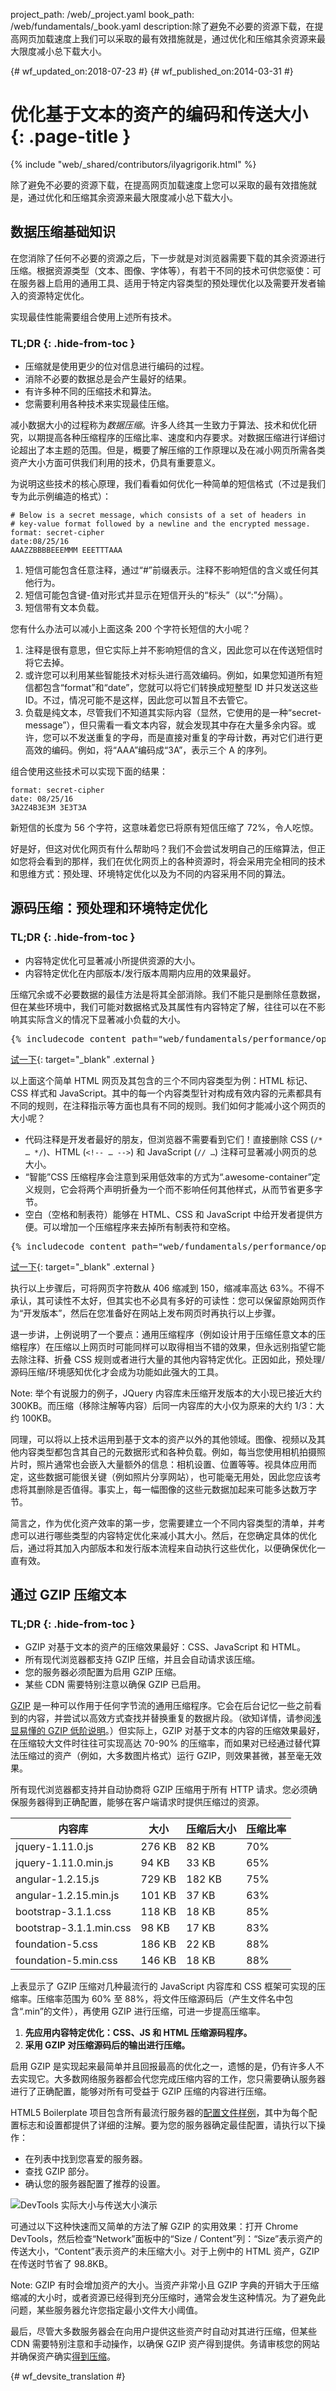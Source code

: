 project_path: /web/_project.yaml
book_path: /web/fundamentals/_book.yaml
description:除了避免不必要的资源下载，在提高网页加载速度上我们可以采取的最有效措施就是，通过优化和压缩其余资源来最大限度减小总下载大小。

{# wf_updated_on:2018-07-23 #}
{# wf_published_on:2014-03-31 #}

# 优化基于文本的资产的编码和传送大小 {: .page-title }

{% include "web/_shared/contributors/ilyagrigorik.html" %}

除了避免不必要的资源下载，在提高网页加载速度上您可以采取的最有效措施就是，通过优化和压缩其余资源来最大限度减小总下载大小。


## 数据压缩基础知识

在您消除了任何不必要的资源之后，下一步就是对浏览器需要下载的其余资源进行压缩。根据资源类型（文本、图像、字体等），有若干不同的技术可供您驱使：可在服务器上启用的通用工具、适用于特定内容类型的预处理优化以及需要开发者输入的资源特定优化。

实现最佳性能需要组合使用上述所有技术。

### TL;DR {: .hide-from-toc }
* 压缩就是使用更少的位对信息进行编码的过程。
* 消除不必要的数据总是会产生最好的结果。
* 有许多种不同的压缩技术和算法。
* 您需要利用各种技术来实现最佳压缩。


减小数据大小的过程称为*数据压缩*。许多人终其一生致力于算法、技术和优化研究，以期提高各种压缩程序的压缩比率、速度和内存要求。对数据压缩进行详细讨论超出了本主题的范围。但是，概要了解压缩的工作原理以及在减小网页所需各类资产大小方面可供我们利用的技术，仍具有重要意义。

为说明这些技术的核心原理，我们看看如何优化一种简单的短信格式（不过是我们专为此示例编造的格式）：

    # Below is a secret message, which consists of a set of headers in
    # key-value format followed by a newline and the encrypted message.
    format: secret-cipher
    date:08/25/16
    AAAZZBBBBEEEMMM EEETTTAAA

1. 短信可能包含任意注释，通过“#”前缀表示。注释不影响短信的含义或任何其他行为。
2. 短信可能包含键-值对形式并显示在短信开头的“标头”（以“:”分隔）。
3. 短信带有文本负载。

您有什么办法可以减小上面这条 200 个字符长短信的大小呢？

1. 注释是很有意思，但它实际上并不影响短信的含义，因此您可以在传送短信时将它去掉。
2. 或许您可以利用某些智能技术对标头进行高效编码。例如，如果您知道所有短信都包含“format”和“date”，您就可以将它们转换成短整型 ID 并只发送这些 ID。不过，情况可能不是这样，因此您可以暂且不去管它。
3. 负载是纯文本，尽管我们不知道其实际内容（显然，它使用的是一种“secret-message”），但只需看一看文本内容，就会发现其中存在大量多余内容。或许，您可以不发送重复的字母，而是直接对重复的字母计数，再对它们进行更高效的编码。例如，将“AAA”编码成“3A”，表示三个 A 的序列。


组合使用这些技术可以实现下面的结果：

    format: secret-cipher
    date: 08/25/16
    3A2Z4B3E3M 3E3T3A

新短信的长度为 56 个字符，这意味着您已将原有短信压缩了 72%，令人吃惊。

好是好，但这对优化网页有什么帮助吗？我们不会尝试发明自己的压缩算法，但正如您将会看到的那样，我们在优化网页上的各种资源时，将会采用完全相同的技术和思维方式：预处理、环境特定优化以及为不同的内容采用不同的算法。


## 源码压缩：预处理和环境特定优化

### TL;DR {: .hide-from-toc }
- 内容特定优化可显著减小所提供资源的大小。
- 内容特定优化在内部版本/发行版本周期内应用的效果最好。


压缩冗余或不必要数据的最佳方法是将其全部消除。我们不能只是删除任意数据，但在某些环境中，我们可能对数据格式及其属性有内容特定了解，往往可以在不影响其实际含义的情况下显著减小负载的大小。

<pre class="prettyprint">
{% includecode content_path="web/fundamentals/performance/optimizing-content-efficiency/_code/minify.html" region_tag="full" adjust_indentation="auto" %}
</pre>

[试一下](https://googlesamples.github.io/web-fundamentals/fundamentals/performance/optimizing-content-efficiency/minify.html){: target="_blank" .external }

以上面这个简单 HTML 网页及其包含的三个不同内容类型为例：HTML 标记、CSS 样式和 JavaScript。其中的每一个内容类型针对构成有效内容的元素都具有不同的规则，在注释指示等方面也具有不同的规则。我们如何才能减小这个网页的大小呢？

* 代码注释是开发者最好的朋友，但浏览器不需要看到它们！直接删除 CSS (`/* … */`)、HTML (`<!-- … -->`) 和 JavaScript (`// …`) 注释可显著减小网页的总大小。
* “智能”CSS 压缩程序会注意到采用低效率的方式为“.awesome-container”定义规则，它会将两个声明折叠为一个而不影响任何其他样式，从而节省更多字节。
* 空白（空格和制表符）能够在 HTML、CSS 和 JavaScript 中给开发者提供方便。可以增加一个压缩程序来去掉所有制表符和空格。

<pre class="prettyprint">
{% includecode content_path="web/fundamentals/performance/optimizing-content-efficiency/_code/minified.html" region_tag="full" adjust_indentation="auto" %}
</pre>

[试一下](https://googlesamples.github.io/web-fundamentals/fundamentals/performance/optimizing-content-efficiency/minified.html){: target="_blank" .external }

执行以上步骤后，可将网页字符数从 406 缩减到 150，缩减率高达 63%。不得不承认，其可读性不太好，但其实也不必具有多好的可读性：您可以保留原始网页作为“开发版本”，然后在您准备好在网站上发布网页时再执行以上步骤。

退一步讲，上例说明了一个要点：通用压缩程序（例如设计用于压缩任意文本的压缩程序）在压缩以上网页时可能同样可以取得相当不错的效果，但永远别指望它能去除注释、折叠 CSS 规则或者进行大量的其他内容特定优化。正因如此，预处理/源码压缩/环境感知优化才会成为功能如此强大的工具。

Note: 举个有说服力的例子，JQuery 内容库未压缩开发版本的大小现已接近大约 300KB。而压缩（移除注解等内容）后同一内容库的大小仅为原来的大约 1/3：大约 100KB。

同理，可以将以上技术运用到基于文本的资产以外的其他领域。图像、视频以及其他内容类型都包含其自己的元数据形式和各种负载。例如，每当您使用相机拍摄照片时，照片通常也会嵌入大量额外的信息：相机设置、位置等等。视具体应用而定，这些数据可能很关键（例如照片分享网站），也可能毫无用处，因此您应该考虑将其删除是否值得。事实上，每一幅图像的这些元数据加起来可能多达数万字节。

简言之，作为优化资产效率的第一步，您需要建立一个不同内容类型的清单，并考虑可以进行哪些类型的内容特定优化来减小其大小。然后，在您确定具体的优化后，通过将其加入内部版本和发行版本流程来自动执行这些优化，以便确保优化一直有效。

## 通过 GZIP 压缩文本

### TL;DR {: .hide-from-toc }
- GZIP 对基于文本的资产的压缩效果最好：CSS、JavaScript 和 HTML。
- 所有现代浏览器都支持 GZIP 压缩，并且会自动请求该压缩。
- 您的服务器必须配置为启用 GZIP 压缩。
- 某些 CDN 需要特别注意以确保 GZIP 已启用。


[GZIP](https://en.wikipedia.org/wiki/Gzip) 是一种可以作用于任何字节流的通用压缩程序。它会在后台记忆一些之前看到的内容，并尝试以高效方式查找并替换重复的数据片段。（欲知详情，请参阅[浅显易懂的 GZIP 低阶说明](https://www.youtube.com/watch?v=whGwm0Lky2s&feature=youtu.be&t=14m11s)。）但实际上，GZIP 对基于文本的内容的压缩效果最好，在压缩较大文件时往往可实现高达 70-90% 的压缩率，而如果对已经通过替代算法压缩过的资产（例如，大多数图片格式）运行 GZIP，则效果甚微，甚至毫无效果。

所有现代浏览器都支持并自动协商将 GZIP 压缩用于所有 HTTP 请求。您必须确保服务器得到正确配置，能够在客户端请求时提供压缩过的资源。


<table>
<thead>
  <tr>
    <th>内容库</th>
    <th>大小</th>
    <th>压缩后大小</th>
    <th>压缩比率</th>
  </tr>
</thead>
<tbody>
<tr>
  <td data-th="library">jquery-1.11.0.js</td>
  <td data-th="size">276 KB</td>
  <td data-th="compressed">82 KB</td>
  <td data-th="savings">70%</td>
</tr>
<tr>
  <td data-th="library">jquery-1.11.0.min.js</td>
  <td data-th="size">94 KB</td>
  <td data-th="compressed">33 KB</td>
  <td data-th="savings">65%</td>
</tr>
<tr>
  <td data-th="library">angular-1.2.15.js</td>
  <td data-th="size">729 KB</td>
  <td data-th="compressed">182 KB</td>
  <td data-th="savings">75%</td>
</tr>
<tr>
  <td data-th="library">angular-1.2.15.min.js</td>
  <td data-th="size">101 KB</td>
  <td data-th="compressed">37 KB</td>
  <td data-th="savings">63%</td>
</tr>
<tr>
  <td data-th="library">bootstrap-3.1.1.css</td>
  <td data-th="size">118 KB</td>
  <td data-th="compressed">18 KB</td>
  <td data-th="savings">85%</td>
</tr>
<tr>
  <td data-th="library">bootstrap-3.1.1.min.css</td>
  <td data-th="size">98 KB</td>
  <td data-th="compressed">17 KB</td>
  <td data-th="savings">83%</td>
</tr>
<tr>
  <td data-th="library">foundation-5.css</td>
  <td data-th="size">186 KB</td>
  <td data-th="compressed">22 KB</td>
  <td data-th="savings">88%</td>
</tr>
<tr>
  <td data-th="library">foundation-5.min.css</td>
  <td data-th="size">146 KB</td>
  <td data-th="compressed">18 KB</td>
  <td data-th="savings">88%</td>
</tr>
</tbody>
</table>

上表显示了 GZIP 压缩对几种最流行的 JavaScript 内容库和 CSS 框架可实现的压缩率。压缩率范围为 60% 至 88%，将文件压缩源码后（产生文件名中包含“.min”的文件），再使用 GZIP 进行压缩，可进一步提高压缩率。

1. **先应用内容特定优化：CSS、JS 和 HTML 压缩源码程序。**
1. **采用 GZIP 对压缩源码后的输出进行压缩。**

启用 GZIP 是实现起来最简单并且回报最高的优化之一，遗憾的是，仍有许多人不去实现它。大多数网络服务器都会代您完成压缩内容的工作，您只需要确认服务器进行了正确配置，能够对所有可受益于 GZIP 压缩的内容进行压缩。

HTML5 Boilerplate 项目包含所有最流行服务器的[配置文件样例](https://github.com/h5bp/server-configs)，其中为每个配置标志和设置都提供了详细的注解。要为您的服务器确定最佳配置，请执行以下操作：
* 在列表中找到您喜爱的服务器。
* 查找 GZIP 部分。
* 确认您的服务器配置了推荐的设置。

<img src="images/transfer-vs-actual-size.png"  alt="DevTools 实际大小与传送大小演示">

可通过以下这种快速而又简单的方法了解 GZIP 的实用效果：打开 Chrome DevTools，然后检查“Network”面板中的“Size / Content”列：“Size”表示资产的传送大小，“Content”表示资产的未压缩大小。对于上例中的 HTML 资产，GZIP 在传送时节省了 98.8KB。

Note: GZIP 有时会增加资产的大小。当资产非常小且 GZIP 字典的开销大于压缩缩减的大小时，或者资源已经得到充分压缩时，通常会发生这种情况。为了避免此问题，某些服务器允许您指定最小文件大小阈值。

最后，尽管大多数服务器会在向用户提供这些资产时自动对其进行压缩，但某些 CDN 需要特别注意和手动操作，以确保 GZIP 资产得到提供。务请审核您的网站并确保资产确实[得到压缩](http://www.whatsmyip.org/http-compression-test/)。


{# wf_devsite_translation #}
